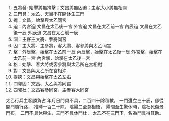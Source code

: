 1. 五將發: 始擊將無掩擊；文昌將無囚迫；主客大小將無相闗
2. 三門具︰太乙、天目不在開休生三門
3. 掩：文昌，始擊與太乙同宮
4. 迫：內宮迫 文昌在太乙後一宮
    外宮迫 文昌在太乙前一宮
    內辰迫 文昌在太乙後一辰
    外辰迫 文昌在太乙前一辰
5. 關：主客主大將、參將同宮
6. 囚：主大將、主參將，客大將、客參將與太乙同宮
7. 擊：外辰擊，始擊在太乙前一辰
    內辰擊，始擊在太乙後一辰
    外宮擊，始擊在太乙前一宮
    內宮擊，始擊在太乙後一宮
8. 格：始擊、客大將或客參將與太乙所在宮相對
9. 對：文昌與太乙所在宮相沖
10. 提挾：文昌與始擊在太乙左右
11. 四郭固：文昌、太乙與將同宮
12. 四郭杜：文昌客參同宮，主參客大同宮

太乙行兵主客勝負占
年月日門具不具，二百四十除積數，
一門還立三十辰，卻從開門順行路，
推時一百二十除，陰陽二至莫相悟，
陽間至生驚休時，陰杜死傷景門布，
二門不具休與生，三門不具休門杜，
太乙不在三門下，名為門具得其助。
